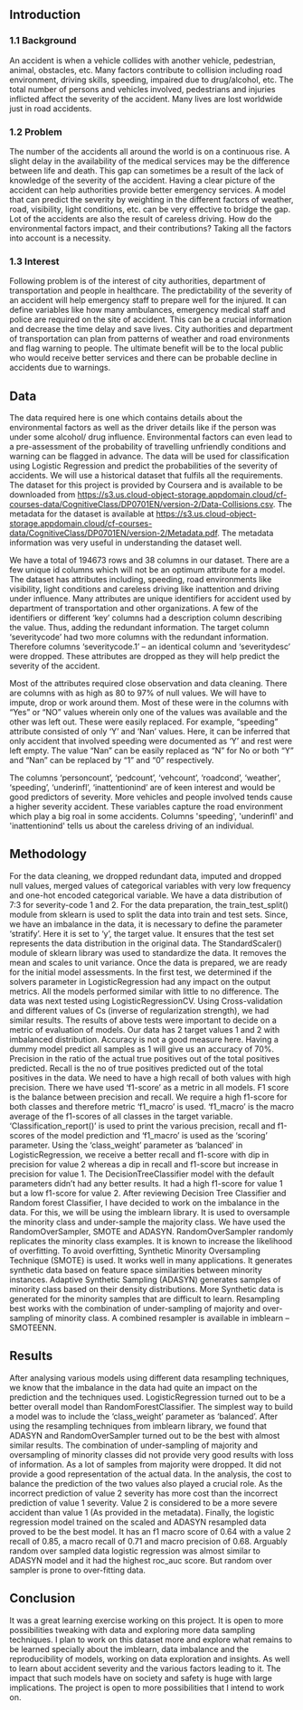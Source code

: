 ## Introduction

### 1.1 Background

An accident is when a vehicle collides with another vehicle, pedestrian, animal, obstacles, etc. Many factors contribute to collision including road environment, driving skills, speeding, impaired due to drug/alcohol, etc. The total number of persons and vehicles involved, pedestrians and injuries inflicted affect the severity of the accident. Many lives are lost worldwide just in road accidents.

### 1.2 Problem

The number of the accidents all around the world is on a continuous rise. A slight delay in the availability of the medical services may be the difference between life and death. This gap can sometimes be a result of the lack of knowledge of the severity of the accident. Having a clear picture of the accident can help authorities provide better emergency services. A model that can predict the severity by weighting in the different factors of weather, road, visibility, light conditions, etc. can be very effective to bridge the gap. Lot of the accidents are also the result of careless driving. How do the environmental factors impact, and their contributions? Taking all the factors into account is a necessity.

### 1.3 Interest

Following problem is of the interest of city authorities, department of transportation and people in healthcare. The predictability of the severity of an accident will help emergency staff to prepare well for the injured. It can define variables like how many ambulances, emergency medical staff and police are required on the site of accident. This can be a crucial information and decrease the time delay and save lives. City authorities and department of transportation can plan from patterns of weather and road environments and flag warning to people. The ultimate benefit will be to the local public who would receive better services and there can be probable decline in accidents due to warnings.

## Data

The data required here is one which contains details about the environmental factors as well as the driver details like if the person was under some alcohol/ drug influence. Environmental factors can even lead to a pre-assessment of the probability of travelling unfriendly conditions and warning can be flagged in advance. The data will be used for classification using Logistic Regression and predict the probabilities of the severity of accidents. We will use a historical dataset that fulfils all the requirements. The dataset for this project is provided by Coursera and is available to be downloaded from https://s3.us.cloud-object-storage.appdomain.cloud/cf-courses-data/CognitiveClass/DP0701EN/version-2/Data-Collisions.csv. The metadata for the dataset is available at https://s3.us.cloud-object-storage.appdomain.cloud/cf-courses-data/CognitiveClass/DP0701EN/version-2/Metadata.pdf. The metadata information was very useful in understanding the dataset well.

We have a total of 194673 rows and 38 columns in our dataset. There are a few unique id columns which will not be an optimum attribute for a model. The dataset has attributes including, speeding, road environments like visibility, light conditions and careless driving like inattention and driving under influence. Many attributes are unique identifiers for accident used by department of transportation and other organizations. A few of the identifiers or different ‘key’ columns had a description column describing the value. Thus, adding the redundant information. The target column ‘severitycode’ had two more columns with the redundant information. Therefore columns ‘severitycode.1’ – an identical column and ‘severitydesc’ were dropped. These attributes are dropped as they will help predict the severity of the accident.

 Most of the attributes required close observation and data cleaning. There are columns with as high as 80 to 97% of null values. We will have to impute, drop or work around them. Most of these were in the columns with “Yes” or “NO” values wherein only one of the values was available and the other was left out. These were easily replaced. For example, “speeding” attribute consisted of only ‘Y’ and ‘Nan’ values. Here, it can be inferred that only accident that involved speeding were documented as ‘Y’ and rest were left empty. The value “Nan” can be easily replaced as “N” for No or both “Y” and “Nan” can be replaced by “1” and “0” respectively. 

The columns ‘personcount’, ‘pedcount’, ‘vehcount’, ‘roadcond’, ‘weather’, ‘speeding’, ‘underinfl’, ‘inattentionind’ are of keen interest and would be good predictors of severity. More vehicles and people involved tends cause a higher severity accident. These variables capture the road environment which play a big roal in some accidents. Columns 'speeding', 'underinfl' and 'inattentionind' tells us about the careless driving of an individual. 
 
## Methodology
For the data cleaning, we dropped redundant data, imputed and dropped null values, merged values of categorical variables with very low frequency and one-hot encoded categorical variable. We have a data distribution of 7:3 for severity-code 1 and 2. For the data preparation, the train_test_split() module from sklearn is used to split the data into train and test sets. Since, we have an imbalance in the data, it is necessary to define the parameter ‘stratify’. Here it is set to ‘y’, the target value. It ensures that the test set represents the data distribution in the original data. The StandardScaler() module of sklearn library was used to standardize the data. It removes the mean and scales to unit variance. 
Once the data is prepared, we are ready for the initial model assessments. In the first test, we determined if the solvers parameter in LogisticRegression had any impact on the output metrics. All the models performed similar with little to no difference. The data was next tested using LogisticRegressionCV. Using Cross-validation and different values of Cs (inverse of regularization strength), we had similar results. The results of above tests were important to decide on a metric of evaluation of models. Our data has 2 target values 1 and 2 with imbalanced distribution. Accuracy is not a good measure here. Having a dummy model predict all samples as 1 will give us an accuracy of 70%. Precision in the ratio of the actual true positives out of the total positives predicted. Recall is the no of true positives predicted out of the total positives in the data. We need to have a high recall of both values with high precision. There we have used ‘f1-score’ as a metric in all models. F1 score is the balance between precision and recall. We require a high f1-score for both classes and therefore metric ‘f1_macro’ is used. ‘f1_macro’ is the macro average of the f1-scores of all classes in the target variable. ‘Classification_report()’ is used to print the various precision, recall and f1-scores of the model prediction and ‘f1_macro’ is used as the ‘scoring’ parameter.
Using the ‘class_weight’ parameter as ‘balanced’ in LogisticRegression, we receive a better recall and f1-score with dip in precision for value 2 whereas a dip in recall and f1-score but increase in precision for value 1.  The DecisionTreeClassifier model with the default parameters didn’t had any better results. It had a high f1-score for value 1 but a low f1-score for value 2. 
After reviewing Decision Tree Classifier and Random forest Classifier, I have decided to work on the imbalance in the data. For this, we will be using the imblearn library. It is used to oversample the minority class and under-sample the majority class. We have used the RandomOverSampler, SMOTE and ADASYN. RandomOverSampler randomly replicates the minority class examples. It is known to increase the likelihood of overfitting. To avoid overfitting, Synthetic Minority Oversampling Technique (SMOTE) is used. It works well in many applications. It generates synthetic data based on feature space similarities between minority instances. Adaptive Synthetic Sampling (ADASYN) generates samples of minority class based on their density distributions. More Synthetic data is generated for the minority samples that are difficult to learn. Resampling best works with the combination of under-sampling of majority and over-sampling of minority class. A combined resampler is available in imblearn – SMOTEENN. 

## Results
After analysing various models using different data resampling techniques, we know that the imbalance in the data had quite an impact on the prediction and the techniques used. LogisticRegression turned out to be a better overall model than RandomForestClassifier. The simplest way to build a model was to include the ‘class_weight’ parameter as ‘balanced’. After using the resampling techniques from imblearn library, we found that ADASYN and RandomOverSampler turned out to be the best with almost similar results. The combination of under-sampling of majority and oversampling of minority classes did not provide very good results with loss of information. As a lot of samples from majority were dropped. It did not provide a good representation of the actual data. In the analysis, the cost to balance the prediction of the two values also played a crucial role. As the incorrect prediction of value 2 severity has more cost than the incorrect prediction of value 1 severity. Value 2 is considered to be a more severe accident than value 1 (As provided in the metadata). Finally, the logistic regression model trained on the scaled and ADASYN resampled data proved to be the best model. It has an f1 macro score of 0.64 with a value 2 recall of 0.85, a macro recall of 0.71 and macro precision of 0.68. Arguably random over sampled data logistic regression was almost similar to ADASYN model and it had the highest roc_auc score. But random over sampler is prone to over-fitting data.

## Conclusion 
It was a great learning exercise working on this project. It is open to more possibilities tweaking with data and exploring more data sampling techniques. I plan to work on this dataset more and explore what remains to be learned specially about the imblearn, data imbalance and the reproducibility of models, working on data exploration and insights. As well to learn about accident severity and the various factors leading to it. The impact that such models have on society and safety is huge with large implications. The project is open to more possibilities that I intend to work on. 
